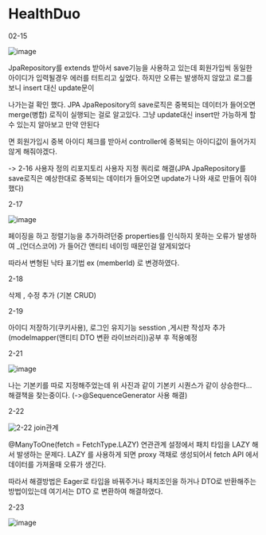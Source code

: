 # HealthDuo

02-15

![image](https://user-images.githubusercontent.com/90680271/154027428-206423c1-c0ab-489c-985c-bb818463d260.png)

JpaRepository를 extends 받아서 save기능을 사용하고 있는데 회원가입씩 동일한 아이디가 입력될경우 에러를 터트리고 싶었다. 하지만 오류는 발생하지 않았고 로그를 보니 insert 대신 update문이

나가는걸 확인 했다. JPA JpaRepository의 save로직은 중복되는 데이터가 들어오면 merge(병합) 로직이 실행되는 걸로 알고있다. 그냥 update대신 insert만 가능하게 할 수 있는지 알아보고 만약 안된다

면 회원가입시 중복 아이디 체크를 받아서 controller에 중복되는 아이디값이 들어가지 않게 해줘야겠다. 


-> 2-16 사용자 정의 리포지토리 사용자 지정 쿼리로 해결(JPA JpaRepository를 save로직은 예상한대로 중복되는 데이터가 들어오면 update가 나와 새로 만들어 줘야 했다)


2-17


![image](https://user-images.githubusercontent.com/90680271/154434991-d5a04c6c-9357-4f7e-9e5e-5882eb47acb2.png)


페이징을 하고 정렬기능을 추가하려던중 properties를 인식하지 못하는 오류가 발생하여 _(언더스코어) 가 들어간 앤티티 네이밍 때문인걸 알게되었다


따라서  변형된 낙타 표기법 ex (memberId) 로 변경하였다.

2-18 


삭제 , 수정 추가 (기본 CRUD)


2-19 

아이디 저장하기(쿠키사용), 로그인 유지기능 sesstion ,게시판 작성자 추가(modelmapper(앤티티 DTO 변환 라이브러리))공부 후 적용예정


2-21


![image](https://user-images.githubusercontent.com/90680271/154938248-db007cd3-6fe8-4158-9bb8-5d266d5a2e66.png)


나는 기본키를 따로 지정해주었는데 위 사진과 같이 기본키 시퀀스가 같이 상승한다... 해결책을 찾는중이다. (->@SequenceGenerator 사용 해결)


2-22

![2-22 join](https://user-images.githubusercontent.com/90680271/155128585-56035ed7-80bb-42d0-88e1-ee119f12e77d.JPG)관계


@ManyToOne(fetch = FetchType.LAZY) 연관관계 설정에서 패치 타임을 LAZY 해서 발생하는 문제다. LAZY 를 사용하게 되면 proxy 객채로 생성되어서 fetch API 에서 데이터를 가져올때 오류가 생긴다.

따라서 해결방법은 Eager로 타입을 바꿔주거나 패치조인을 하거나 DTO로 반환해주는 방법이있는데 여기서는 DTO 로 변환하여 해결하였다.

2-23


![image](https://user-images.githubusercontent.com/90680271/155350662-f972c9a9-366f-4fb3-be24-78a49e7ec3bc.png)

